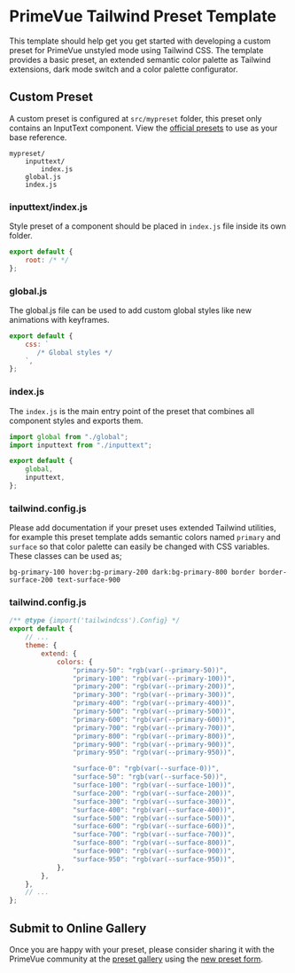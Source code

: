 # PrimeVue Tailwind Preset Template

This template should help get you get started with developing a custom preset for PrimeVue unstyled mode using Tailwind CSS. The template provides a basic preset, an extended semantic color palette as Tailwind extensions, dark mode switch and a color palette configurator.

## Custom Preset

A custom preset is configured at `src/mypreset` folder, this preset only contains an InputText component. View the [official presets](https://github.com/primefaces/primevue-tailwind/tree/main/presets) to use as your base reference.

```
mypreset/
    inputtext/
        index.js
    global.js
    index.js
```

### inputtext/index.js

Style preset of a component should be placed in `index.js` file inside its own folder.

```js
export default {
    root: /* */
};
```

### global.js

The global.js file can be used to add custom global styles like new animations with keyframes.

```js
export default {
    css: `
       /* Global styles */
    `,
};
```

### index.js

The `index.js` is the main entry point of the preset that combines all component styles and exports them.

```js
import global from "./global";
import inputtext from "./inputtext";

export default {
    global,
    inputtext,
};
```

### tailwind.config.js

Please add documentation if your preset uses extended Tailwind utilities, for example this preset template adds semantic colors named `primary` and `surface` so that color palette can easily be changed with CSS variables. These classes can be used as;

```
bg-primary-100 hover:bg-primary-200 dark:bg-primary-800 border border-surface-200 text-surface-900
```

### tailwind.config.js

```js
/** @type {import('tailwindcss').Config} */
export default {
    // ...
    theme: {
        extend: {
            colors: {
                "primary-50": "rgb(var(--primary-50))",
                "primary-100": "rgb(var(--primary-100))",
                "primary-200": "rgb(var(--primary-200))",
                "primary-300": "rgb(var(--primary-300))",
                "primary-400": "rgb(var(--primary-400))",
                "primary-500": "rgb(var(--primary-500))",
                "primary-600": "rgb(var(--primary-600))",
                "primary-700": "rgb(var(--primary-700))",
                "primary-800": "rgb(var(--primary-800))",
                "primary-900": "rgb(var(--primary-900))",
                "primary-950": "rgb(var(--primary-950))",

                "surface-0": "rgb(var(--surface-0))",
                "surface-50": "rgb(var(--surface-50))",
                "surface-100": "rgb(var(--surface-100))",
                "surface-200": "rgb(var(--surface-200))",
                "surface-300": "rgb(var(--surface-300))",
                "surface-400": "rgb(var(--surface-400))",
                "surface-500": "rgb(var(--surface-500))",
                "surface-600": "rgb(var(--surface-600))",
                "surface-700": "rgb(var(--surface-700))",
                "surface-800": "rgb(var(--surface-800))",
                "surface-900": "rgb(var(--surface-900))",
                "surface-950": "rgb(var(--surface-950))",
            },
        },
    },
    // ...
};
```

## Submit to Online Gallery

Once you are happy with your preset, please consider sharing it with the PrimeVue community at the [preset gallery](https://tailwind.primevue.org/gallery) using the [new preset form](https://github.com/primefaces/primevue-tailwind/issues/new?assignees=&labels=Status%3A+Needs+Triage&projects=&template=new_preset.yml&title=Preset+Name).
